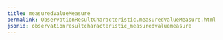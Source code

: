 ```yaml
---
title: measuredValueMeasure
permalink: ObservationResultCharacteristic.measuredValueMeasure.html
jsonid: observationresultcharacteristic_measuredvaluemeasure
---
```

